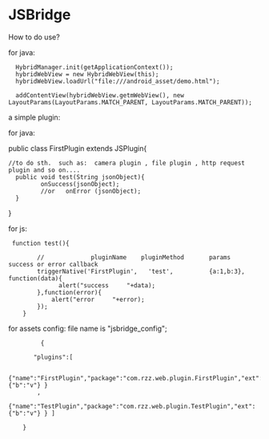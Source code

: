 # JSBridge
How to do use?

for java: 

      HybridManager.init(getApplicationContext());
      hybridWebView = new HybridWebView(this);
      hybridWebView.loadUrl("file:///android_asset/demo.html");

      addContentView(hybridWebView.getmWebView(), new LayoutParams(LayoutParams.MATCH_PARENT, LayoutParams.MATCH_PARENT));
	
a simple plugin:

for java:

   public class FirstPlugin extends JSPlugin{

    //to do sth.  such as:  camera plugin , file plugin , http request plugin and so on....
      public void test(String jsonObject){
    	     onSuccess(jsonObject);
    	     //or   onError (jsonObject);
      }
}


for js:

   <!-- <script src="JSBridge.js"></script> -->
     function test(){

            //             pluginName    pluginMethod       params      success or error callback
            triggerNative('FirstPlugin',   'test',          {a:1,b:3},  function(data){
                  alert("success     "+data);
            },function(error){
                alert("error     "+error);
            });
        }
	
for assets config:
   file name is "jsbridge_config";

             {

           "plugins":[

                {"name":"FirstPlugin","package":"com.rzz.web.plugin.FirstPlugin","ext":{"b":"v"} }
            ,
                {"name":"TestPlugin","package":"com.rzz.web.plugin.TestPlugin","ext":{"b":"v"} } ]

        }
		
		
		
		
